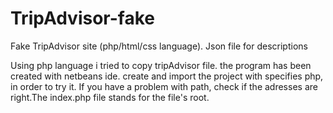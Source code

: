 # TripAdvisor-fake
Fake TripAdvisor site (php/html/css language). Json file for descriptions

Using php language i tried to copy tripAdvisor file.
the program has been created with netbeans ide. create and import the project with  specifies php, in order to try it.
If you have a problem with path, check if the adresses are right.The index.php file stands for the file's root.
